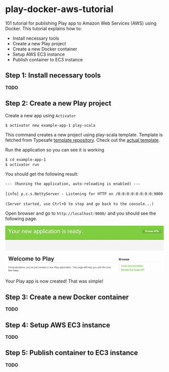 # play-docker-aws-tutorial
101 tutorial for publishing Play app to Amazon Web Services (AWS) using Docker. This tutorial explains how to:

- Install necessary tools
- Create a new Play project
- Create a new Docker container
- Setup AWS EC3 instance
- Publish container to EC3 instance

## Step 1: Install necessary tools
**TODO**

## Step 2: Create a new Play project

Create a new app using `Activator`

```
$ activator new example-app-1 play-scala
```
This command creates a new project using play-scala template. Template is fetched from Typesafe [template repository](http://typesafe.com/activator/templates). Check out the [actual template](https://typesafe.com/activator/template/play-scala).


Run the application so you can see it is working

```
$ cd example-app-1
$ activator run
```

You should get the following result:

```
--- (Running the application, auto-reloading is enabled) ---

[info] p.c.s.NettyServer - Listening for HTTP on /0:0:0:0:0:0:0:0:9000

(Server started, use Ctrl+D to stop and go back to the console...)
```

Open browser and go to `http://localhost:9000/` and you should see the following page.

![image](images/play-default-page.png)

Your Play app is now created! That was simple!

## Step 3: Create a new Docker container
**TODO**

## Step 4: Setup AWS EC3 instance
**TODO**

## Step 5: Publish container to EC3 instance
**TODO**
